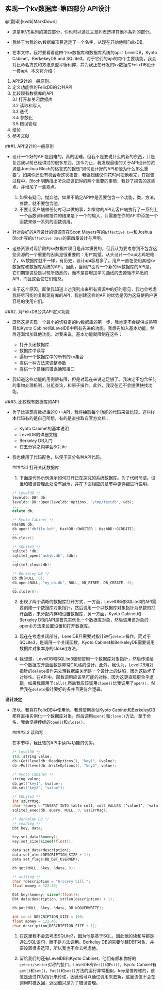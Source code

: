 ## 实现一个kv数据库-第四部分 API设计

@(翻译)[kvdb|MarkDown]

- 这是IKVS系列的第四部分，你也可以通过文章列表选择其他本系列的部分。  

- 我终于为我的kv数据库项目选定了一个名字，从现在开始他叫FelixDB。  

- 在本文中，我将要看看这四个kv数据库和数据库系统的api：LevelDB，Kyoto Cabinet，BerkekeyDB and SQLite3。对于它们的api的每个主要功能，我会对比命名方式和方法原型平衡利弊，并为我正在开发的kv数据库FelixDB设计一套api，本文将介绍：

1. API设计的一般原则。
2. 定义功能性的FelixDB的公共API
3. 比较现有数据库的API  
    3.1 打开和关闭数据库  
    3.2 读取和写入  
    3.3 迭代  
    3.4 参数化  
    3.5 错误管理  
4. 结论
5. 参考文献

###1. API设计的一般原则

- 设计一个好的API是困难的，真的困难，但我不是要说什么的新的东西，只是复述我以前已经讲过的很多东西。迄今为止，我发现最佳的关于API设计的资源是Jonshua Bloch的格言式的报告“如何设计好的API和他为什么那么重要”。如果你还没有机会看这次报告，我强烈建议你花时间把他看完，在报告过程中，Bloch明确指出听众应该记得的两个重要的事情，我抄了报告的这些点，并增加了一些观点。  

    1. 如果有疑问，抛弃他，如果不确定API中是否要包含一个功能，类，方法，参数，就不要包含他。
    2. 不要让客户端做任何库可以做的事，如果你的API让客户端执行了一系列上一个函数调用和插件的结果是下一个的输入，只需要在你的API中添加一个函数来做一系列的函数调用。  


- 针对良好的API设计的资源有在Scott Meyers写的`Effective C++`和Joshua Bloch写的`Effective Java`的第四章设计与声明。  

- 这些资源对现阶段的kv数据库项目是非常重要的，但我认为要考虑到不包含这些资源的一个重要的因素是很重要的：用户期望。从头设计一个api太鸡吧难了，kv数据库就不一样，有历史，设计api容易多了。用户一直在使用其他kv数据库和数据库系统的API，因此，当用户面对一个新的kv数据库的API是，它们期望这些是以前所熟悉的，而不是要增加学习曲线的去遵循不熟悉的API，而且这会使它们恼怒。  

- 出于这个原因，即使我知道上述我列出来所有资源中的好的意见，我也会考虑我将尽可能的复制现有库的API，我创建这样的API的优势是因为这将使用户更容易的使用它们。
    
###2. 为FelixDB公共API定义功能

- 既然这是实现一个最小的切稳定的kv数据库的第一步，我肯定不会提供成熟项目如Kyoto Cabinet和LevelDB中所有先进的功能。我想先加入基本功能，然后逐渐增加其他功能。对我来说，基本功能就限制在这些：

    - 打开关闭数据库
    - 数据库中读写
    - 遍历一个数据库中的所有的kv集合
    - 提供一种方法来调整参数
    - 提供一个易懂的错误通知接口
    
- 我知道这些功能的用例很有限，但是对现在来说这足够了。我决定不包含任何的事物处理机制，分组查询，和原子操作。此外，我现在还不会提供快找功能。

###3. 比较现有数据库的API

- 为了比较现有数据库的C++API，我将抽取每个功能的代码来做比较。这些样本代码有的是自己所想，有的是直接取自官方文档：
    
    - Kyoto Cabinet的基本说明
    - LevelDB的详细文档
    - Berkeley DB入门
    - 在五分钟之内学会SQLite
    
- 我也使用了代码配色，以便于区分各种API代码。

    ####3.1 打开关闭数据库
    
    1. 下面是代码示例演示如何打开正在探究的系统数据库。为了代码简洁，设置和错误管理此处没有展示，并在下面相应的章节中更详细进行说明。
    
    ```cpp
    /* LevelDB */
    leveldb::DB* db;
    leveldb::DB::Open(leveldb::Options, "/tmp/testdb", &db);
    ...
    delete db;
    ```
    
    ```cpp
    /* Kyoto Cabinet */
    HashDB db;
    db.open("dbfile.kch", HashDB::OWRITER | HashDB::OCREATE);
    ...
    db.close()
    ```
    
    ```cpp
    /* SQLite3 */
    sqlite3 *db;
    sqlite3_open("askyb.db", &db);
    ...
    sqlite3_close(db);
    ```
    
    ```cpp
    /* Berkeley DB */
    Db db(NULL, 0);
    db.open(NULL, "my_db.db", NULL, DB_BTREE, DB_CREATE, 0);
    ...
    db.close(0);
    ```
    
    2. 出现了两个清晰的数据库打开方式，一方面，LevelDB和SQLite3的API需要创建一个数据库对象指针，然后调用一个以数据库对象指针为参数的打开函数，来分配内存和设置数据库，另一方面，Kyoto Cabinet和Berkeley DB的API是首先实例化一个数据库对象，然后调用该对象的open()方法来设置设置和打开数据库。
    
    3. 现在在考虑关闭部分，LevelDB只需要对指针进行`delete`操作，而对于SQLite3，是调用一个关闭函数，Kyoto Cabinet和BerkeleyDB需要调用数据库对象本身的close()方法。
    
    4. 我想想，LevelDB和SQLite3强制使用一个数据库对象指针，然后传递给一个数据库开启函数是非常C风格的设计。此外，我认为，LevelDB用对指针的`delete`操作来处理数据库关闭是一个设计上的缺陷，因为这破坏了对称性。在API中，函数调用应该尽可能的对称，因为这更直观更合乎逻辑，如果我调用了`call()`,然后我应该调用`close()`比我调用了`open()`，然后我在`delete`指针要好的多并且更符合逻辑。
    
**设计决定**
    
- 所以，我将在FelixDB中使用他，我想使用类似Kyoto Cabinet和BerkeleyDB那样直接实例化一个数据库对象，然后调用`open()`和`close()`方法，至于命名，我会坚持传统的`open()`和`close()`。
    
    ####3.2 读和写
    
    在本节中，我比较的API中读/写功能的优劣。

    ```cpp
    /* LevelDB */
    std::string value;
    db->Get(leveldb::ReadOptions(), "key1", &value);
    db->Put(leveldb::WriteOptions(), "key2", value);
    ```
    
    ```cpp
    /* Kyoto Cabinet */
    string value;
    db.get("key1", &value);
    db.set("key2", "value");
    ```
    
    ```cpp
    /* SQLite3 */
    int szErrMsg;
    char *query = “INSERT INTO table col1, col2 VALUES (‘value1’, ‘value2’)”;
    sqlite3_exec(db, query, NULL, 0, &szErrMsg);
    ```
    
    ```cpp
    /* Berkeley DB */
    /* reading */
    Dbt key, data;

    key.set_data(&money);
    key.set_size(sizeof(float));

    data.set_data(description);
    data.set_ulen(DESCRIPTION_SIZE + 1);
    data.set_flags(DB_DBT_USERMEM);

    db.get(NULL, &key, &data, 0);

    /* writing */
    char *description = "Grocery bill.";
    float money = 122.45;

    Dbt key(&money, sizeof(float));
    Dbt data(description, strlen(description) + 1);

    db.put(NULL, &key, &data, DB_NOOVERWRITE);

    int const DESCRIPTION_SIZE = 199;
    float money = 122.45;
    char description[DESCRIPTION_SIZE + 1];
    ```

    1. 在这里我不会去考虑SQLite3，因为他是基于SQL，因此他的读和写都是通过SQL语句，而不是方法调用。Berkeley DB的需要创建DBT对象，并要设置很多选项，所以我也不会去考虑他。
    
    2. 留给我们的还有LevelDB和Kyoto Cabinet，他们有额和你好的`getter/setter`对称的接口，LevelDB有`Get()`和`Put()`，Kyoto Cabinet有`get()`和`set()`。`Put()`和`set()`方法的运行非常相似，key是值传递的，该值是通过作为指针来传递，因此他可以通过调用来更新，这里该值不会在调用时被返回，返回值只是为了错误管理。
